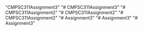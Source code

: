 "CMPSC311Assignment3" 
"# CMPSC311Assignment3" 
"# CMPSC311Assignment2" 
"# CMPSC311Assignment2" 
"# CMPSC311Assignment2" 
"# Assignment3" 
"# Assignment3" 
"# Assignment3" 
